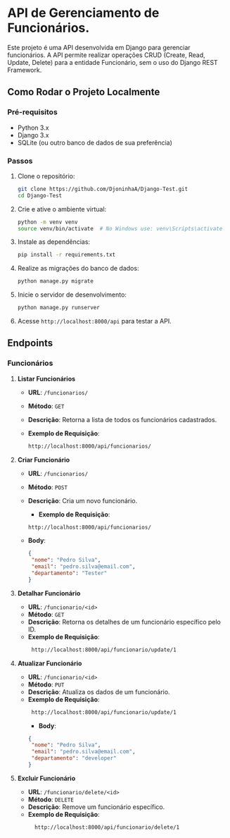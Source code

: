 
# API de Gerenciamento de Funcionários.

Este projeto é uma API desenvolvida em Django para gerenciar funcionários. A API permite realizar operações CRUD (Create, Read, Update, Delete) para a entidade Funcionário, sem o uso do Django REST Framework.

## Como Rodar o Projeto Localmente

### Pré-requisitos

- Python 3.x
- Django 3.x
- SQLite (ou outro banco de dados de sua preferência)

### Passos

1. Clone o repositório:
   ```bash
   git clone https://github.com/DjoninhaA/Django-Test.git
   cd Django-Test
   ```

2. Crie e ative o ambiente virtual:
   ```bash
   python -m venv venv
   source venv/bin/activate  # No Windows use: venv\Scripts\activate
   ```

3. Instale as dependências:
   ```bash
   pip install -r requirements.txt
   ```

4. Realize as migrações do banco de dados:
   ```bash
   python manage.py migrate
   ```

5. Inicie o servidor de desenvolvimento:
   ```bash
   python manage.py runserver
   ```

6. Acesse `http://localhost:8000/api` para testar a API.

## Endpoints

### Funcionários

1. **Listar Funcionários**
   - **URL**: `/funcionarios/`
   - **Método**: `GET`
   - **Descrição**: Retorna a lista de todos os funcionários cadastrados.
   - **Exemplo de Requisição**:

     ```bash
     http://localhost:8000/api/funcionarios/
     ```

2. **Criar Funcionário**
   - **URL**: `/funcionarios/`
   - **Método**: `POST`
   - **Descrição**: Cria um novo funcionário.
     - **Exemplo de Requisição**:

     ```bash
     http://localhost:8000/api/funcionarios/
     ```
     
   - **Body**:
     ```json
     {
      "nome": "Pedro Silva",
      "email": "pedro.silva@email.com",
      "departamento": "Tester"
     }

     ```

3. **Detalhar Funcionário**
   - **URL**: `/funcionario/<id>`
   - **Método**: `GET`
   - **Descrição**: Retorna os detalhes de um funcionário específico pelo ID.
   - **Exemplo de Requisição**:
     ```bash
      http://localhost:8000/api/funcionario/update/1
     ```

4. **Atualizar Funcionário**
   - **URL**: `/funcionario/<id>`
   - **Método**: `PUT`
   - **Descrição**: Atualiza os dados de um funcionário.
   - **Exemplo de Requisição**:
     ```bash
      http://localhost:8000/api/funcionario/update/1
     ```
      - **Body**:
       ```json
       {
        "nome": "Pedro Silva",
        "email": "pedro.silva@email.com",
        "departamento": "developer"
       }
  
       ```

5. **Excluir Funcionário**
   - **URL**: `/funcionario/delete/<id>`
   - **Método**: `DELETE`
   - **Descrição**: Remove um funcionário específico.
   - **Exemplo de Requisição**:
     ```bash
       http://localhost:8000/api/funcionario/delete/1
     ```

